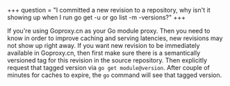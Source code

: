 +++
question = "I committed a new revision to a repository, why isn't it showing up when I run go get -u or go list -m -versions?"
+++

If you're using Goproxy.cn as your Go module proxy. Then you need to know in
order to improve caching and serving latencies, new revisions may not show up
right away. If you want new revision to be immediately available in Goproxy.cn,
then first make sure there is a semantically versioned tag for this revision in
the source repository. Then explicitly request that tagged version via
`go get module@version`. After couple of minutes for caches to expire, the `go`
command will see that tagged version.
